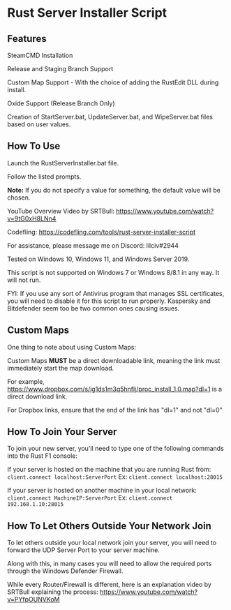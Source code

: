 # Rust Server Installer Script

## Features
SteamCMD Installation

Release and Staging Branch Support

Custom Map Support - With the choice of adding the RustEdit DLL during install.

Oxide Support (Release Branch Only)

Creation of StartServer.bat, UpdateServer.bat, and WipeServer.bat files based on user values.

## How To Use
Launch the RustServerInstaller.bat file.

Follow the listed prompts.

**Note:** If you do not specify a value for something, the default value will be chosen.

YouTube Overview Video by SRTBull: https://www.youtube.com/watch?v=9tG0xH8LNn4

Codefling: https://codefling.com/tools/rust-server-installer-script

For assistance, please message me on Discord: lilciv#2944

Tested on Windows 10, Windows 11, and Windows Server 2019.

This script is not supported on Windows 7 or Windows 8/8.1 in any way. It will not run.

FYI: If you use any sort of Antivirus program that manages SSL certificates, you will need to disable it for this script to run properly. Kaspersky and Bitdefender seem too be two common ones causing issues.


## Custom Maps
One thing to note about using Custom Maps:

Custom Maps **MUST** be a direct downloadable link, meaning the link must immediately start the map download.

For example, https://www.dropbox.com/s/ig1ds1m3q5hnflj/proc_install_1.0.map?dl=1 is a direct download link.

For Dropbox links, ensure that the end of the link has "dl=1" and not "dl=0"

## How To Join Your Server
To join your new server, you'll need to type one of the following commands into the Rust F1 console:

If your server is hosted on the machine that you are running Rust from: ```client.connect localhost:ServerPort``` Ex: ```client.connect localhost:28015```

If your server is hosted on another machine in your local network: ```client.connect MachineIP:ServerPort``` Ex: ```client.connect 192.168.1.10:28015```

## How To Let Others Outside Your Network Join
To let others outside your local network join your server, you will need to forward the UDP Server Port to your server machine.

Along with this, in many cases you will need to allow the required ports through the Windows Defender Firewall.

While every Router/Firewall is different, here is an explanation video by SRTBull explaining the process: https://www.youtube.com/watch?v=PYfpOUNVKoM
